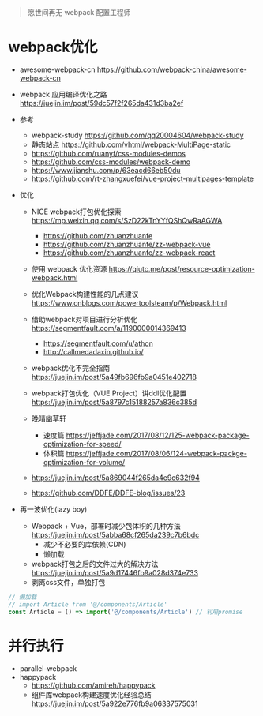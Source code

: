 > 愿世间再无 webpack 配置工程师

# webpack优化

- awesome-webpack-cn https://github.com/webpack-china/awesome-webpack-cn
- webpack 应用编译优化之路 https://juejin.im/post/59dc57f2f265da431d3ba2ef
- 参考
    - webpack-study https://github.com/qq20004604/webpack-study
    - 静态站点 https://github.com/vhtml/webpack-MultiPage-static
    - https://github.com/ruanyf/css-modules-demos
    - https://github.com/css-modules/webpack-demo
    - https://www.jianshu.com/p/63eacd66eb50du
    - https://github.com/rt-zhangxuefei/vue-project-multipages-template

- 优化

    - NICE webpack打包优化探索 https://mp.weixin.qq.com/s/SzD22kTnYYfQShQwRaAGWA
        - https://github.com/zhuanzhuanfe
        - https://github.com/zhuanzhuanfe/zz-webpack-vue
        - https://github.com/zhuanzhuanfe/zz-webpack-react
        
    - 使用 webpack 优化资源 https://qiutc.me/post/resource-optimization-webpack.html
    - 优化Webpack构建性能的几点建议 https://www.cnblogs.com/powertoolsteam/p/Webpack.html
    - 借助webpack对项目进行分析优化 https://segmentfault.com/a/1190000014369413
        - https://segmentfault.com/u/athon
        - http://callmedadaxin.github.io/
    - webpack优化不完全指南 https://juejin.im/post/5a49fb696fb9a0451e402718
    - webpack打包优化（VUE Project）讲ddl优化配置 https://juejin.im/post/5a8797c15188257a836c385d
    - 晚晴幽草轩
        - 速度篇 https://jeffjade.com/2017/08/12/125-webpack-package-optimization-for-speed/
        - 体积篇 https://jeffjade.com/2017/08/06/124-webpack-packge-optimization-for-volume/
    - https://juejin.im/post/5a869044f265da4e9c632f94
    - https://github.com/DDFE/DDFE-blog/issues/23

- 再一波优化(lazy boy)
  - Webpack + Vue，部署时减少包体积的几种方法 https://juejin.im/post/5abba68cf265da239c7b6bdc
    - 减少不必要的库依赖(CDN)
    - 懒加载
  -  webpack打包之后的文件过大的解决方法 https://juejin.im/post/5a9d17446fb9a028d374e733
    - 剥离css文件，单独打包 

```javascript
// 懒加载
// import Article from '@/components/Article'
const Article = () => import('@/components/Article') // 利用promise
```

# 并行执行

- parallel-webpack
- happypack
    - https://github.com/amireh/happypack
    - 组件库webpack构建速度优化经验总结 https://juejin.im/post/5a922e776fb9a06337575031